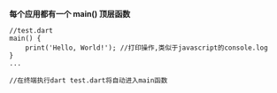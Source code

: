**每个应用都有一个 main\(\) 顶层函数**

```
//test.dart
main() {
    print('Hello, World!'); //打印操作,类似于javascript的console.log
}
...
 
//在终端执行dart test.dart将自动进入main函数
```



